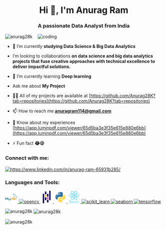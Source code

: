 
<h1 align="center">Hi 👋, I'm Anurag Ram</h1>
<h3 align="center">A passionate Data Analyst from India</h3>
<img align="right" alt="coding" width="400" src="https://user-images.githubusercontent.com/55389276/140866485-8fb1c876-9a8f-4d6a-98dc-08c4981eaf70.gif">
<p align="left"> <img src="https://komarev.com/ghpvc/?username=anurag28k&label=Profile%20views&color=0e75b6&style=flat" alt="anurag28k" /> </p>

- 🔭 I’m currently **studying Data Science & Big Data Analytics**

- I’m looking to collaborations **on data science and big data analytics projects that fuse creative approaches with technical excellence to deliver impactful solutions.**

- 🌱 I’m currently learning **Deep learning**

- Ask me about **My Project**

- 👨‍💻 All of my projects are available at [https://github.com/Anurag28K?tab=repositories](https://github.com/Anurag28K?tab=repositories)

- 📫 How to reach me **anuragram114@gmail.com**

- 📄 Know about my experiences [https://app.luminpdf.com/viewer/65d5ba3e3f35e615e880e6bb](https://app.luminpdf.com/viewer/65d5ba3e3f35e615e880e6bb)

- ⚡ Fun fact **😂😜**

<h3 align="left">Connect with me:</h3>
<p align="left">
<a href="https://linkedin.com/in/https://www.linkedin.com/in/anurag-ram-65931b285/" target="blank"><img align="center" src="https://raw.githubusercontent.com/rahuldkjain/github-profile-readme-generator/master/src/images/icons/Social/linked-in-alt.svg" alt="https://www.linkedin.com/in/anurag-ram-65931b285/" height="30" width="40" /></a>
</p>

<h3 align="left">Languages and Tools:</h3>
<p align="left"> <a href="https://www.mysql.com/" target="_blank" rel="noreferrer"> <img src="https://raw.githubusercontent.com/devicons/devicon/master/icons/mysql/mysql-original-wordmark.svg" alt="mysql" width="40" height="40"/> </a> <a href="https://opencv.org/" target="_blank" rel="noreferrer"> <img src="https://www.vectorlogo.zone/logos/opencv/opencv-icon.svg" alt="opencv" width="40" height="40"/> </a> <a href="https://pandas.pydata.org/" target="_blank" rel="noreferrer"> <img src="https://raw.githubusercontent.com/devicons/devicon/2ae2a900d2f041da66e950e4d48052658d850630/icons/pandas/pandas-original.svg" alt="pandas" width="40" height="40"/> </a> <a href="https://www.python.org" target="_blank" rel="noreferrer"> <img src="https://raw.githubusercontent.com/devicons/devicon/master/icons/python/python-original.svg" alt="python" width="40" height="40"/> </a> <a href="https://reactjs.org/" target="_blank" rel="noreferrer"> <img src="https://raw.githubusercontent.com/devicons/devicon/master/icons/react/react-original-wordmark.svg" alt="react" width="40" height="40"/> </a> <a href="https://scikit-learn.org/" target="_blank" rel="noreferrer"> <img src="https://upload.wikimedia.org/wikipedia/commons/0/05/Scikit_learn_logo_small.svg" alt="scikit_learn" width="40" height="40"/> </a> <a href="https://seaborn.pydata.org/" target="_blank" rel="noreferrer"> <img src="https://seaborn.pydata.org/_images/logo-mark-lightbg.svg" alt="seaborn" width="40" height="40"/> </a> <a href="https://www.tensorflow.org" target="_blank" rel="noreferrer"> <img src="https://www.vectorlogo.zone/logos/tensorflow/tensorflow-icon.svg" alt="tensorflow" width="40" height="40"/> </a> </p>

<p><img align="left" src="https://github-readme-stats.vercel.app/api/top-langs?username=anurag28k&show_icons=true&locale=en&layout=compact" alt="anurag28k" /></p>

<p>&nbsp;<img align="center" src="https://github-readme-stats.vercel.app/api?username=anurag28k&show_icons=true&locale=en" alt="anurag28k" /></p>

<p><img align="center" src="https://github-readme-streak-stats.herokuapp.com/?user=anurag28k&" alt="anurag28k" /></p>
